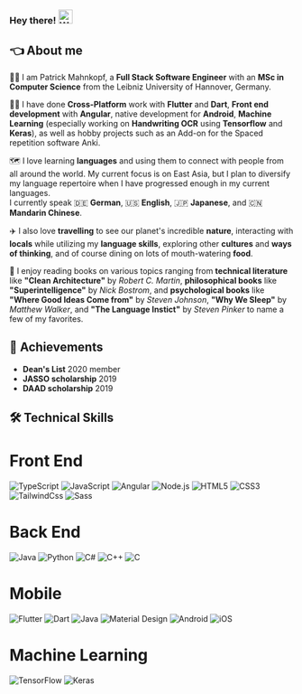 ### Hey there! <img alt="Waving Hand" width="25px" src="https://camo.githubusercontent.com/e8e7b06ecf583bc040eb60e44eb5b8e0ecc5421320a92929ce21522dbc34c891/68747470733a2f2f6d656469612e67697068792e636f6d2f6d656469612f6876524a434c467a6361737252346961377a2f67697068792e676966">

## :point_left: About me

:man_student: I am Patrick Mahnkopf, a **Full Stack Software Engineer** with an **MSc in Computer Science** from the Leibniz University of Hannover, Germany.

:man_technologist: I have done **Cross-Platform** work with **Flutter** and **Dart**, **Front end development** with **Angular**, native development for **Android**, **Machine Learning** (especially working on **Handwriting OCR** using **Tensorflow** and **Keras**), as well as hobby projects such as an Add-on for the Spaced repetition software Anki.

:world_map: I love learning **languages** and using them to connect with people from all around the world. My current focus is on East Asia, but I plan to diversify my language repertoire when I have progressed enough in my current languages.  
I currently speak :de: **German**, :us: **English**, :jp: **Japanese**, and :cn: **Mandarin Chinese**.

:airplane: I also love **travelling** to see our planet's incredible **nature**, interacting with **locals** while utilizing my **language skills**, exploring other **cultures** and **ways of thinking**, and of course dining on lots of mouth-watering **food**.

:open_book: I enjoy reading books on various topics ranging from **technical literature** like **"Clean Architecture"** by *Robert C. Martin*, **philosophical books** like **"Superintelligence"** by *Nick Bostrom*, and **psychological books** like **"Where Good Ideas Come from"** by *Steven Johnson*, **"Why We Sleep"** by *Matthew Walker*, and **"The Language Instict"** by *Steven Pinker* to name a few of my favorites.

## :medal_sports: Achievements

- **Dean's List** 2020 member
- **JASSO scholarship** 2019
- **DAAD scholarship** 2019

## :hammer_and_wrench: Technical Skills

# Front End
![TypeScript](https://img.shields.io/badge/TypeScript-0d1117?style=for-the-badge&logo=TypeScript&logoColor=3178C6)
![JavaScript](https://img.shields.io/badge/JavaScript-0d1117?style=for-the-badge&logo=JavaScript&logoColor=F7DF1E)
![Angular](https://img.shields.io/badge/Angular-0d1117?style=for-the-badge&logo=Angular&logoColor=DD0031)
![Node.js](https://img.shields.io/badge/Node.JS-0d1117?style=for-the-badge&logo=NodeDotJS&logoColor=339933)
![HTML5](https://img.shields.io/badge/HTML5-0d1117?style=for-the-badge&logo=HTML5&logoColor=E34F26)
![CSS3](https://img.shields.io/badge/CSS3-0d1117?style=for-the-badge&logo=CSS3&logoColor=1572B6)
![TailwindCss](https://img.shields.io/badge/TailwindCss-0d1117?style=for-the-badge&logo=TailwindCss&logoColor=06B6D4)
![Sass](https://img.shields.io/badge/Sass-0d1117?style=for-the-badge&logo=Sass&logoColor=CC6699)

# Back End
![Java](https://img.shields.io/badge/Java-0d1117?style=for-the-badge&logo=Java&logoColor=007396)
![Python](https://img.shields.io/badge/Python-0d1117?style=for-the-badge&logo=Python&logoColor=3776AB)
![C#](https://img.shields.io/badge/C%23-0d1117?style=for-the-badge&logo=CSharp&logoColor=239120)
![C++](https://img.shields.io/badge/C++-0d1117?style=for-the-badge&logo=CPlusPlus&logoColor=00599C)
![C](https://img.shields.io/badge/C-0d1117?style=for-the-badge&logo=C&logoColor=A8B9CC)

# Mobile
![Flutter](https://img.shields.io/badge/Flutter-0d1117?style=for-the-badge&logo=Flutter&logoColor=02569B)
![Dart](https://img.shields.io/badge/Dart-0d1117?style=for-the-badge&logo=Dart&logoColor=0175C2)
![Java](https://img.shields.io/badge/Java-0d1117?style=for-the-badge&logo=Java&logoColor=007396)
![Material Design](https://img.shields.io/badge/Material%20Design-0d1117?style=for-the-badge&logo=MaterialDesign&logoColor=757575)
![Android](https://img.shields.io/badge/Android-0d1117?style=for-the-badge&logo=Android&logoColor=3DDC84)
![iOS](https://img.shields.io/badge/iOS-0d1117?style=for-the-badge&logo=Apple&logoColor=white)

# Machine Learning
![TensorFlow](https://img.shields.io/badge/TensorFlow-0d1117?style=for-the-badge&logo=TensorFlow&logoColor=FF6F00)
![Keras](https://img.shields.io/badge/Keras-0d1117?style=for-the-badge&logo=Keras&logoColor=D00000)
